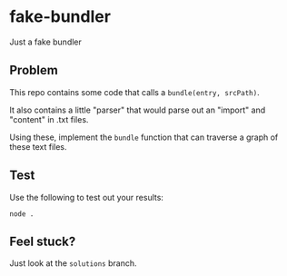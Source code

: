 # fake-bundler
Just a fake bundler

## Problem
This repo contains some code that calls a `bundle(entry, srcPath)`.

It also contains a little "parser" that would parse out an "import" and "content" in .txt files.

Using these, implement the `bundle` function that can traverse a graph of these text files.

## Test
Use the following to test out your results:

`node .`

## Feel stuck?

Just look at the `solutions` branch.
